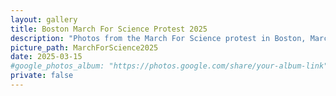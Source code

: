 ```yaml
---
layout: gallery
title: Boston March For Science Protest 2025
description: "Photos from the March For Science protest in Boston, March 2025."
picture_path: MarchForScience2025
date: 2025-03-15
#google_photos_album: "https://photos.google.com/share/your-album-link"
private: false
---
```

